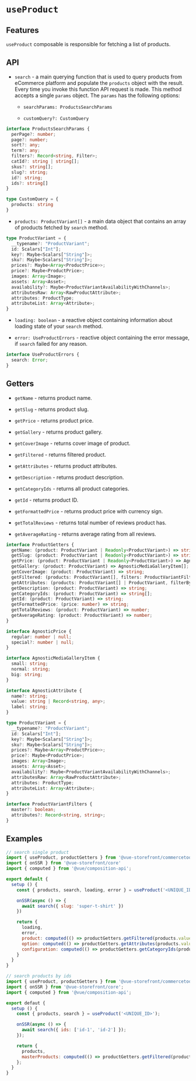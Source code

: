 # `useProduct`

## Features

`useProduct` composable is responsible for fetching a list of products.

## API

- `search` - a main querying function that is used to query products from eCommerce platform and populate the `products` object with the result. Every time you invoke this function API request is made. This method accepts a single `params` object. The `params` has the following options:
 
    - `searchParams: ProductsSearchParams`

    - `customQuery?: CustomQuery`

```ts
interface ProductsSearchParams {
  perPage?: number;
  page?: number;
  sort?: any;
  term?: any;
  filters?: Record<string, Filter>;
  catId?: string | string[];
  skus?: string[];
  slug?: string;
  id?: string;
  ids?: string[]
}

type CustomQuery = {
  products: string
}
```
- `products: ProductVariant[]` - a main data object that contains an array of products fetched by `search` method.

```ts
type ProductVariant = {
  __typename?: "ProductVariant";
  id: Scalars["Int"];
  key?: Maybe<Scalars["String"]>;
  sku?: Maybe<Scalars["String"]>;
  prices?: Maybe<Array<ProductPrice>>;
  price?: Maybe<ProductPrice>;
  images: Array<Image>;
  assets: Array<Asset>;
  availability?: Maybe<ProductVariantAvailabilityWithChannels>;
  attributesRaw: Array<RawProductAttribute>;
  attributes: ProductType;
  attributeList: Array<Attribute>;
}
```

- `loading: boolean` - a reactive object containing information about loading state of your `search` method.

- `error: UseProductErrors` - reactive object containing the error message, if `search` failed for any reason.

```ts
interface UseProductErrors {
  search: Error;
}
```

## Getters

- `getName` - returns product name.

- `getSlug` - returns product slug.

- `getPrice` - returns product price.

- `getGallery` - returns product gallery.

- `getCoverImage` - returns cover image of product.

- `getFiltered` - returns filtered product.

- `getAttributes` - returns product attributes.

- `getDescription` - returns product description.

- `getCategoryIds` - returns all product categories.

- `getId` - returns product ID.

- `getFormattedPrice` - returns product price with currency sign.

- `getTotalReviews` - returns total number of reviews product has. 

- `getAverageRating` - returns average rating from all reviews.

```ts
interface ProductGetters {
  getName: (product: ProductVariant | Readonly<ProductVariant>) => string;
  getSlug: (product: ProductVariant | Readonly<ProductVariant>) => string;
  getPrice: (product: ProductVariant | Readonly<ProductVariant>) => AgnosticPrice;
  getGallery: (product: ProductVariant) => AgnosticMediaGalleryItem[];
  getCoverImage: (product: ProductVariant) => string;
  getFiltered: (products: ProductVariant[], filters: ProductVariantFilters | any = {}) => ProductVariant[];
  getAttributes: (products: ProductVariant[] | ProductVariant, filterByAttributeName?: string[]) => Record<string, AgnosticAttribute | string>;
  getDescription: (product: ProductVariant) => string;
  getCategoryIds: (product: ProductVariant) => string[];
  getId: (product: ProductVariant) => string;
  getFormattedPrice: (price: number) => string;
  getTotalReviews: (product: ProductVariant) => number;
  getAverageRating: (product: ProductVariant) => number;
}

interface AgnosticPrice {
  regular: number | null;
  special?: number | null;
}

interface AgnosticMediaGalleryItem {
  small: string;
  normal: string;
  big: string;
}

interface AgnosticAttribute {
  name?: string;
  value: string | Record<string, any>;
  label: string;
}

type ProductVariant = {
  __typename?: "ProductVariant";
  id: Scalars["Int"];
  key?: Maybe<Scalars["String"]>;
  sku?: Maybe<Scalars["String"]>;
  prices?: Maybe<Array<ProductPrice>>;
  price?: Maybe<ProductPrice>;
  images: Array<Image>;
  assets: Array<Asset>;
  availability?: Maybe<ProductVariantAvailabilityWithChannels>;
  attributesRaw: Array<RawProductAttribute>;
  attributes: ProductType;
  attributeList: Array<Attribute>;
}

interface ProductVariantFilters {
  master?: boolean;
  attributes?: Record<string, string>;
}
```

## Examples

```js
// search single product
import { useProduct, productGetters } from '@vue-storefront/commercetools';
import { onSSR } from '@vue-storefront/core'
import { computed } from '@vue/composition-api';

export default {
  setup () {
    const { products, search, loading, error } = useProduct('<UNIQUE_ID>');

    onSSR(async () => {
      await search({ slug: 'super-t-shirt' })
    })

    return {
      loading,
      error,
      product: computed(() => productGetters.getFiltered(products.value, { master: true, attributes: context.root.$route.query })[0]),
      option: computed(() => productGetters.getAttributes(products.value, ['color', 'size'])),
      configuration: computed(() => productGetters.getCategoryIds(product.value))
    }
  }
}
```

```js
// search products by ids
import { useProduct, productGetters } from '@vue-storefront/commercetools';
import { onSSR } from '@vue-storefront/core';
import { computed } from '@vue/composition-api';

export defaut {
  setup () {
    const { products, search } = useProduct('<UNIQUE_ID>');

    onSSR(async () => {
      await search({ ids: ['id-1', 'id-2'] });
    });

    return {
      products,
      masterProducts: computed(() => productGetters.getFiltered(products.value, { master: true }))
    };
  }
}
```
